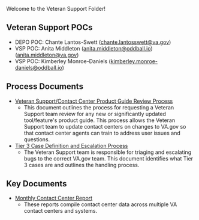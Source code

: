Welcome to the Veteran Support Folder!

## Veteran Support POCs
- DEPO POC: Chante Lantos-Swett (chante.lantosswett@va.gov)
- VSP POC: Anita Middleton (anita.middleton@oddball.io) (anita.middleton@va.gov)
- VSP POC: Kimberley Monroe-Daniels (kimberley.monroe-daniels@oddball.io)  
## Process Documents
- [Veteran Support/Contact Center Product Guide Review Process](https://github.com/department-of-veterans-affairs/va.gov-team/blob/master/platform/contact-center/request-contact-center-review.md) 
  * This document outlines the process for requesting a Veteran Support team review for any new or significantly updated tool/feature's product guide. This process allows the Veteran Support team to update contact centers on changes to VA.gov so that contact center agents can train to address user issues and questions.  
- [Tier 3 Case Definition and Escalation Process](https://github.com/department-of-veterans-affairs/va.gov-team/blob/master/platform/contact-center/tier-3-process.md)
  * The Veteran Support team is responsible for triaging and escalating bugs to the correct VA.gov team. This document identifies what Tier 3 cases are and outlines the handling process. 

## Key Documents
- [Monthly Contact Center Report](https://github.com/department-of-veterans-affairs/va.gov-team/tree/master/teams/vsp/teams/insights-analytics/contact-center/contact-center-data)
  * These reports compile contact center data across multiple VA contact centers and systems. 




